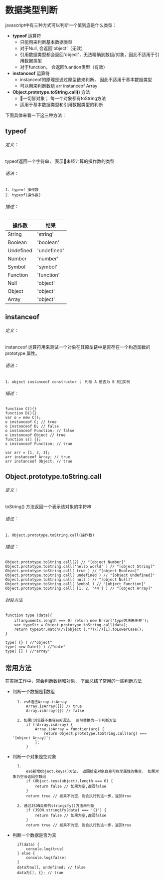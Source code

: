 数据类型判断
====

javascript中有三种方式可以判断一个值到底是什么类型：
- **typeof** 运算符
    - 只能用来判断基本数据类型
    - 对于Null, 会返回'object'（无效）
    - 引用数据类型都会返回'object'，无法精确到数组/对象，因此不适用于引用数据类型
    - 对于function， 会返回fuantion类型（有效）
- **instanceof** 运算符
    - instanceof的原理是通过原型链来判断， 因此不适用于基本数据类型
    - 可以用来判断数组 arr instanceof Array
- **Object.prototype.toString.call()** 方法
    -  一切皆对象； 每一个对象都有toString方法
    - 适用于基本数据类型和引用数据类型的判断

下面具体来看一下这三种方法：

typeof
----

###### 定义：

typeof返回一个字符串， 表示未经计算的操作数的类型
###### 语法：

    1. typeof 操作数 
    2. typeof(操作数)
###### 描述：

操作数 | 结果
---- | ---
String | 'string'
Boolean |  'boolean'
Undefined | 'undefined'
Number | 'number'
Symbol | 'symbol'
Function | 'function'
Null | 'object'
Object | 'object'
Array | 'object'

instanceof
----

###### 定义：

instanceof 运算符用来测试一个对象在其原型链中是否存在一个构造函数的 prototype 属性。
###### 语法：

    1. object instanceof constructor ； 判断 A 是否为 B 的实例
###### 描述：

    function C(){} 
    function D(){} 
    var o = new C();
    o instanceof C; // true
    o instanceof D; // false
    o instanceof Function; // false
    o instanceof Object // true
    function s() {};
    s instanceof Function; // true

    var arr = [1, 2, 3];
    arr instanceof Array; // true
    arr instanceof Object; // true


Object.prototype.toString.call
----

###### 定义：

toString() 方法返回一个表示该对象的字符串
###### 语法：

    1. Object.prototype.toString.call(操作数)
###### 描述：

    Object.prototype.toString.call(2) // "[object Number]"   
    Object.prototype.toString.call('hello world' ) // "[object String]"  
    Object.prototype.toString.call( true ) // "[object Boolean]" 
    Object.prototype.toString.call( undefined ) // "[object Undefined]"
    Object.prototype.toString.call( null ) // "[object Null]"
    Object.prototype.toString.call( Symbol ) // "[object Function]"
    Object.prototype.toString.call( [1, 2, '44'] ) // "[object Array]" 

###### 封装方法

    function type (data){
        if(arguments.length === 0) return new Error('type方法未传参');
        var typeStr = Object.prototype.toString.call(data);
        return typeStr.match(/\[object (.*?)\]/)[1].toLowerCase();      
    }
    
    type( {} ) //"object"
    type( new Date() ) //"date"
    type( [] ) //"array"

常用方法
----

在实际工作中，常会判断数组和对象， 下面总结了常用的一些判断方法
- 判断一个数据是数组

        1. es6语法Array.isArray
            Array.isArray([]) // true
            Array.isArray({}) // false

        2. 如果浏览器不兼容es6语法， 则可替换为一下判断方法
            if (!Array.isArray) {
                Array.isArray = function(arg) {
                    return Object.prototype.toString.call(arg) === '[object Array]';
                };
            } 
- 判断一个对象是空对象

        1.
            es6新增Object.keys()方法， 返回给定对象自身可枚举属性的集合， 如果对象为空会返回空数组
            if (Object.keys(object).length === 0) {
                return false // 如果为空,返回false
            }
            return true // 如果不为空，则会执行到这一步，返回true

        2. 通过JSON自带的stringify()方法来判断
            if (JSON.stringify(data) === '{}') {
                return false // 如果为空,返回false
            }
            return true // 如果不为空，则会执行到这一步，返回true

- 判断一个数据是否为真

        if(data) {
            console.log(true)
        } else {
            console.log(false)
        }
        data为null, undefined; // false
        data为[], {}; // true
